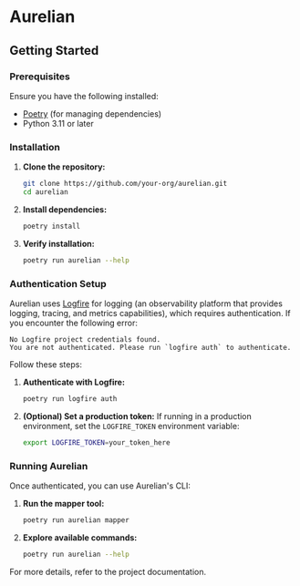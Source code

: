# Aurelian

## Getting Started

### Prerequisites

Ensure you have the following installed:

- [Poetry](https://python-poetry.org/docs/#installation) (for managing dependencies)
- Python 3.11 or later

### Installation

1. **Clone the repository:**
   ```sh
   git clone https://github.com/your-org/aurelian.git
   cd aurelian
   ```
2. **Install dependencies:**
   ```sh
   poetry install
   ```
3. **Verify installation:**
   ```sh
   poetry run aurelian --help
   ```

### Authentication Setup

Aurelian uses [Logfire](https://logfire.pydantic.dev/docs/why/) for logging (an observability platform that 
provides logging, tracing, and metrics capabilities), which requires 
authentication. If you encounter the following error:

```
No Logfire project credentials found.
You are not authenticated. Please run `logfire auth` to authenticate.
```

Follow these steps:

1. **Authenticate with Logfire:**
   ```sh
   poetry run logfire auth
   ```
2. **(Optional) Set a production token:** If running in a production environment, set the `LOGFIRE_TOKEN` environment variable:
   ```sh
   export LOGFIRE_TOKEN=your_token_here
   ```

### Running Aurelian

Once authenticated, you can use Aurelian's CLI:

1. **Run the mapper tool:**
   ```sh
   poetry run aurelian mapper
   ```
2. **Explore available commands:**
   ```sh
   poetry run aurelian --help
   ```

For more details, refer to the project documentation.

